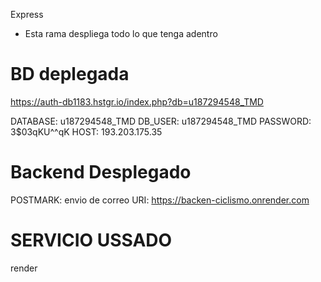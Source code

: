 Express

- Esta rama despliega todo lo que tenga adentro

# BD deplegada

<https://auth-db1183.hstgr.io/index.php?db=u187294548_TMD>

DATABASE: u187294548_TMD
DB_USER: u187294548_TMD
PASSWORD: 3$03qKU^^qK
HOST: 193.203.175.35

# Backend Desplegado

POSTMARK: envio de correo
URI: <https://backen-ciclismo.onrender.com>

# SERVICIO USSADO

render
